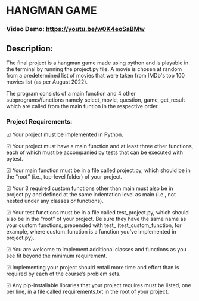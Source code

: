 # HANGMAN GAME
### Video Demo: https://youtu.be/w0K4eoSaBMw
## Description:
The final project is a hangman game made using python and is playable in the terminal by running the project.py file. A movie is chosen at random from a predetermined list of movies that were taken from IMDb's top 100 movies list (as per August 2022).

The program consists of a main function and 4 other subprograms/functions namely select_movie, question, game, get_result which are called from the main funtion in the respective order.

### Project Requirements:
&#9745; Your project must be implemented in Python.

&#9745; Your project must have a main function and at least three other functions, each of which must be accompanied by tests that can be executed with pytest.

&#9745; Your main function must be in a file called project.py, which should be in the “root” (i.e., top-level folder) of your project.

&#9745; Your 3 required custom functions other than main must also be in project.py and defined at the same indentation level as main (i.e., not nested under any classes or functions).

&#9745; Your test functions must be in a file called test_project.py, which should also be in the “root” of your project. Be sure they have the same name as your custom functions, prepended with test_ (test_custom_function, for example, where custom_function is a function you’ve implemented in project.py).

&#9745; You are welcome to implement additional classes and functions as you see fit beyond the minimum requirement.

&#9745; Implementing your project should entail more time and effort than is required by each of the course’s problem sets.

&#9745; Any pip-installable libraries that your project requires must be listed, one per line, in a file called requirements.txt in the root of your project.